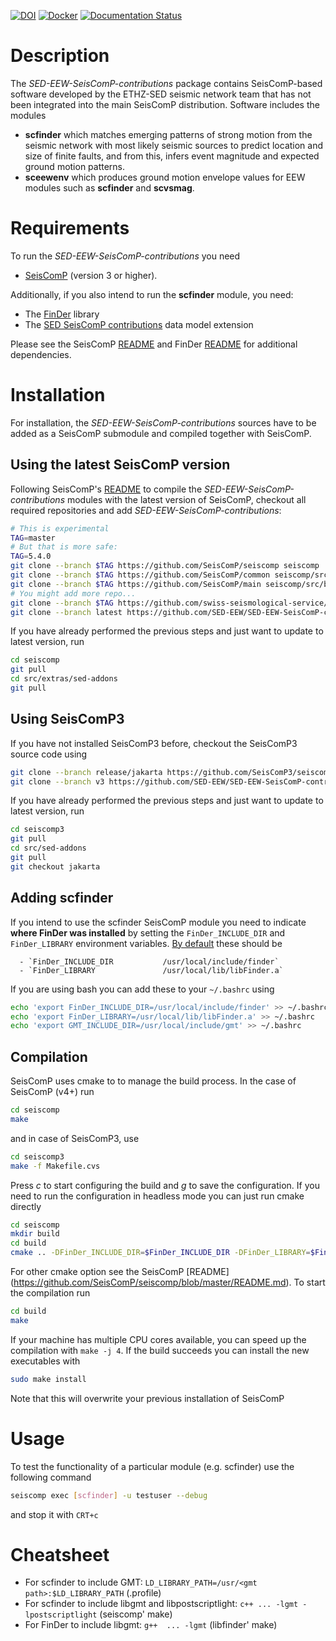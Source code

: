 [![DOI](https://zenodo.org/badge/DOI/10.5281/zenodo.5948948.svg)](https://doi.org/10.5281/zenodo.5948948)
[![Docker](https://github.com/SED-EEW/SED-EEW-SeisComP-contributions/actions/workflows/docker-publish.yml/badge.svg)](https://github.com/SED-EEW/SED-EEW-SeisComP-contributions/actions/workflows/docker-publish.yml)
[![Documentation Status](https://readthedocs.org/projects/sed-eew-seiscomp-contributions/badge/?version=latest)](https://sed-eew-seiscomp-contributions.readthedocs.io/en/latest/?badge=latest)

# Description

The *SED-EEW-SeisComP-contributions* package contains SeisComP-based software developed by the ETHZ-SED seismic network team that has not been integrated into the main SeisComP distribution. Software includes the modules

  - **scfinder** which matches emerging patterns of strong motion from the seismic network with most likely seismic sources to predict
    location and size of finite faults, and from this, infers event magnitude and expected ground motion patterns.
  - **sceewenv** which produces ground motion envelope values for EEW modules such as **scfinder** and **scvsmag**.

# Requirements

To run the *SED-EEW-SeisComP-contributions* you need

  - [SeisComP](https://www.seiscomp.de/) (version 3 or higher).

Additionally, if you also intend to run the **scfinder** module, you need:

  - The [FinDer](https://github.com/SED-EEW/FinDer) library
  - The [SED SeisComP contributions](https://github.com/swiss-seismological-service/sed-SeisComP-contributions) data model extension

Please see the SeisComP [README](https://github.com/SeisComP/seiscomp/blob/master/README.md) and FinDer
[README](https://gitlab.seismo.ethz.ch/SED-EEW/FinDer/-/blob/master/README.md) for additional dependencies.

# Installation
For installation, the *SED-EEW-SeisComP-contributions* sources have to be added as a SeisComP submodule and compiled together with SeisComP.

## Using the latest SeisComP version

Following SeisComP's [README](https://github.com/SeisComP/seiscomp/blob/master/README.md) to compile the *SED-EEW-SeisComP-contributions* modules with the latest version of SeisComP, checkout all
required repositories and add *SED-EEW-SeisComP-contributions*:

```bash
# This is experimental
TAG=master
# But that is more safe:
TAG=5.4.0 
git clone --branch $TAG https://github.com/SeisComP/seiscomp seiscomp
git clone --branch $TAG https://github.com/SeisComP/common seiscomp/src/base/common
git clone --branch $TAG https://github.com/SeisComP/main seiscomp/src/base/main
# You might add more repo...
git clone --branch $TAG https://github.com/swiss-seismological-service/sed-SeisComP-contributions seiscomp/src/base/sed-contrib
git clone --branch latest https://github.com/SED-EEW/SED-EEW-SeisComP-contributions seiscomp/src/extras/sed-addons
```

If you have already performed the previous steps and just want to update to latest version, run

```bash
cd seiscomp
git pull
cd src/extras/sed-addons
git pull
```

## Using SeisComP3
If you have not installed SeisComP3 before, checkout the SeisComP3 source code using

```bash
git clone --branch release/jakarta https://github.com/SeisComP3/seiscomp3 seiscomp3
git clone --branch v3 https://github.com/SED-EEW/SED-EEW-SeisComP-contributions seiscomp3/src/sed-addons
```

If you have already performed the previous steps and just want to update to latest version, run

```bash
cd seiscomp3
git pull
cd src/sed-addons
git pull
git checkout jakarta
```

## Adding scfinder

If you intend to use the scfinder SeisComP module you need to indicate **where FinDer was installed** by
setting the `FinDer_INCLUDE_DIR` and `FinDer_LIBRARY` environment variables. [By default](https://gitlab.seismo.ethz.ch/SED-EEW/FinDer)
these should be

      - `FinDer_INCLUDE_DIR           /usr/local/include/finder`
      - `FinDer_LIBRARY               /usr/local/lib/libFinder.a`

If you are using bash you can add these to your `~/.bashrc` using

```bash
echo 'export FinDer_INCLUDE_DIR=/usr/local/include/finder' >> ~/.bashrc
echo 'export FinDer_LIBRARY=/usr/local/lib/libFinder.a' >> ~/.bashrc
echo 'export GMT_INCLUDE_DIR=/usr/local/include/gmt' >> ~/.bashrc
```

## Compilation

SeisComP uses cmake to to manage the build process. In the case of SeisComP (v4+) run

```bash
cd seiscomp
make
```

and in case of SeisComP3, use

```bash
cd seiscomp3
make -f Makefile.cvs
```

Press *c* to start configuring the build and *g* to save the configuration.
If you need to run the configuration in headless mode you can just run cmake
directly

``` bash
cd seiscomp
mkdir build
cd build
cmake .. -DFinDer_INCLUDE_DIR=$FinDer_INCLUDE_DIR -DFinDer_LIBRARY=$FinDer_LIBRARY -DGMT_INCLUDE_DIR=$GMT_INCLUDE_DIR
```
For other cmake option see the SeisComP [README] (https://github.com/SeisComP/seiscomp/blob/master/README.md).
To start the compilation run

```bash
cd build
make
```

If your machine has multiple CPU cores available, you can speed up the compilation with `make -j 4`.
If the build succeeds you can install the new executables with

```bash
sudo make install
```
Note that this will overwrite your previous installation of SeisComP

# Usage

To test the functionality of a particular module (e.g. scfinder) use the following command

```bash
seiscomp exec [scfinder] -u testuser --debug
```
and stop it with `CRT+c`

# Cheatsheet
 - For scfinder to include GMT: `LD_LIBRARY_PATH=/usr/<gmt path>:$LD_LIBRARY_PATH` (.profile)
 - For scfinder to include libgmt and libpostscriptlight: `c++ ... -lgmt -lpostscriptlight` (seiscomp' make)
 - For FinDer to include libgmt: `g++  ... -lgmt` (libfinder' make)
